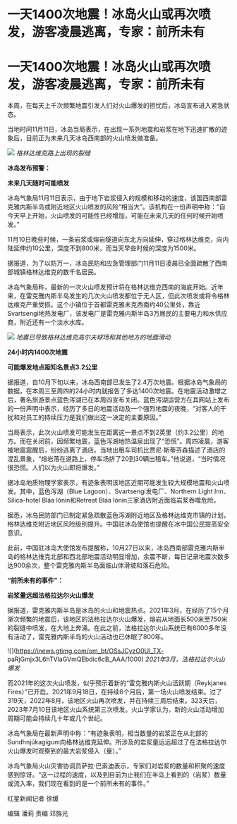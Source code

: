 # 一天1400次地震！冰岛火山或再次喷发，游客凌晨逃离，专家：前所未有

# 一天1400次地震！冰岛火山或再次喷发，游客凌晨逃离，专家：前所未有

本周，在每天上千次频繁地震引发人们对火山爆发的担忧后，冰岛宣布进入紧急状态。

当地时间11月11日，冰岛当局表示，在出现一系列地震和岩浆在地下迅速扩散的迹象后，目前正为未来几天冰岛西南部的火山喷发做准备。

![](https://inews.gtimg.com/om_bt/ObGygSOio9WXQ6fwbnaMSv7tf-7DCNy_IalIOFv3_rLwkAA/1000)
_格林达维克路上出现的裂缝_

**冰岛发布预警：**

**未来几天随时可能喷发**

冰岛气象局11月11日表示，由于地下岩浆侵入的规模和移动的速度，该国西南部雷克雅内斯半岛或附近地区火山喷发的风险“相当大”。该机构在一份声明中称：“自今天早上开始，火山喷发的可能性已经增加，可能在未来几天的任何时候开始喷发。”

11月10日晚些时候，一条岩浆或熔岩隧道向东北方向延伸，穿过格林达维克，向内陆延伸约10公里，深度不到800米，而当天早些时候的深度为1500米。

据报道，为了以防万一，冰岛民防和应急管理部门11月11日凌晨已全面疏散了西南部城镇格林达维克的数千名居民。

冰岛气象局称，最新的一次火山喷发预计将在格林达维克西南的海底开始。近年来，在雷克雅内斯半岛发生的几次火山喷发都位于无人区，但此次喷发或将令格林达维克严重受损。这个小镇位于首都雷克雅未克西南约40公里处，靠近Svartsengi地热发电厂，该发电厂是雷克雅内斯半岛3万居民的主要电力和水供应商，附近还有一个淡水水库。

![](https://inews.gtimg.com/om_bt/O4q1U8sV7m1cncexhNOtK1Lq7MlEcOyMLl1oLxzcJZEMQAA/1000)
_地震已导致格林达维克高尔夫球场和其他地方的地面滑动_

**24小时内1400次地震**

**可能爆发地点距知名景点3.2公里**

据报道，自10月下旬以来，冰岛西南部已发生了2.4万次地震。根据冰岛气象局的数据，在本周三至周四的24小时内就报告了多达1400次地震。在地震活动激增之后，著名旅游景点蓝色泻湖已在本周四宣布关闭。蓝色泻湖运营方在其网站上发布的一份声明中表示，经历了多日的地震活动及一个强烈地震的夜晚，“对客人的干扰和对员工的持续压力是我们做出这一决定的主要原因。”

当局表示，此次火山喷发可能发生在距离这一景点不到2英里（约3.2公里）的地方。而在关闭前，因频繁地震，蓝色泻湖地热温泉出现了“恐慌”。周四凌晨，游客被地震震醒后，纷纷逃离了酒店。当地出租车司机比贾尼·斯蒂芬森描述了酒店的混乱景象，“熔岩落在道路上，停车场挤了20到30辆出租车。”他说道，“当时情况很恐慌。人们以为火山即将爆发。”

据冰岛地质物理学家表示，有迹象表明该地区近期可能发生较大规模地震和火山喷发。其中，蓝色泻湖（Blue
Lagoon）、Svartsengi发电厂、Northern Light Inn、Silica-hotel Bláa lónin和Retreat Bláa
lónin三家酒店附近面临岩浆吞噬危险。

据悉，冰岛民防部门已制定紧急疏散蓝色泻湖附近地区及格林达维克市镇的计划，格林达维克附近地区风险级别提升。中国驻冰岛使馆也提醒在冰中国公民提高安全意识。

此前，中国驻冰岛大使馆发布提醒称，10月27日以来，冰岛西南部雷克雅内斯半岛的格林达维克北部和西北部地震活动明显增加，余震不断，每日记录地震次数多达900余次，整个雷克雅内斯半岛面临山体滑坡和落石危险。

**“前所未有的事件”：**

**岩浆量远超法格拉达尔火山爆发**

据报道，雷克雅内斯半岛是冰岛的火山和地震热点。2021年3月，在经历了15个月渐次频繁的地震后，该地区的法格拉达尔火山爆发，熔岩从地面长500米至750米的裂缝中喷发，在大地上奔涌。在此之前，法格拉达尔火山系统已有6000多年没有活动了，雷克雅内斯半岛的火山活动也已休眠了800年。

![](https://inews.gtimg.com/om_bt/OSsJCyzO0Ul_TX-
paRjGmjx3L6hTVlaGVmQEbdic6cB_AAA/1000) _2021年3月，法格拉达尔火山爆发_

而2021年的这次火山喷发，似乎预示着新的“雷克雅内斯火山活跃期（Reykjanes
Fires）”已开启。2021年9月18日，在持续6个月后，第一场火山喷发结束。过了319天，2022年8月，该地区火山再次喷发，并在持续三周后结束。323天后，2023年7月10日该地区火山系统第三次喷发。火山学家认为，新的火山活动增加周期可能会持续几十年或几个世纪。

冰岛气象局在最新声明中称：“有迹象表明，相当数量的岩浆正在从北部的Sundhnjúkagígum向格林达维克延伸。所涉及的岩浆量远远超过了在法格拉达尔火山爆发时观察到的最大岩浆侵入（量）。”

冰岛气象局火山灾害协调员萨拉·巴索迪表示，专家们对岩浆的数量和积聚的速度感到惊讶。“这一过程的速度，以及到目前为止我们在半岛上看到的（岩浆）数量或流入率，我们现在看到的是一个前所未有的事件。”

红星新闻记者 徐缓

编辑 潘莉 责编 邓旆光

